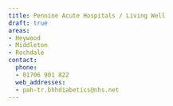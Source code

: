 ```yaml
---
title: Pennine Acute Hospitals / Living Well
draft: true
areas:
- Heywood
- Middleton
- Rochdale
contact:
  phone:
  - 01706 901 822
  web_addresses:
  - pah-tr.bhhdiabetics@nhs.net
---
```



